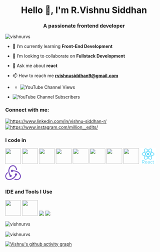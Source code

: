 <h1 align="center">Hello 👋, I'm R.Vishnu Siddhan</h1>
<h3 align="center">A passionate frontend developer</h3>

<p align="left"> <img src="https://komarev.com/ghpvc/?username=vishnurvs&label=Profile%20views&color=0e75b6&style=flat" alt="vishnurvs" /> </p>

- 🌱 I’m currently learning **Front-End Development**

- 👯 I’m looking to collaborate on **Fullstack Development**

- 💬 Ask me about **react**

- 📫 How to reach me **rvishnusiddhan9@gmail.com**

- - ![YouTube Channel Views](https://img.shields.io/youtube/channel/views/UCF2l3B_xHsAW3XB1fGBdBzA)
- ![YouTube Channel Subscribers](https://img.shields.io/youtube/channel/subscribers/UCF2l3B_xHsAW3XB1fGBdBzA)

<h3 align="left">Connect with me:</h3>
<p align="left">
<a href="https://linkedin.com/in/https://www.linkedin.com/in/vishnu-siddhan-r/" target="blank"><img align="center" src="https://raw.githubusercontent.com/rahuldkjain/github-profile-readme-generator/master/src/images/icons/Social/linked-in-alt.svg" alt="https://www.linkedin.com/in/vishnu-siddhan-r/" height="30" width="40" /></a>
<a href="https://instagram.com/https://www.instagram.com/million__edits/" target="blank"><img align="center" src="https://raw.githubusercontent.com/rahuldkjain/github-profile-readme-generator/master/src/images/icons/Social/instagram.svg" alt="https://www.instagram.com/million__edits/" height="30" width="40" /></a>
</p>


### I code in
<img height="50" width="50" src="https://img.icons8.com/color/48/000000/c-programming.png" />   <img height="50" width="50" src="https://img.icons8.com/color/48/000000/html-5.png" /> <img height="50" width="50" src="https://img.icons8.com/color/48/000000/css3.png" /> <img height="50" width="50" src="https://img.icons8.com/color/48/000000/sass.png"/> <img height="50" width="50" src="https://img.icons8.com/color/48/000000/bootstrap.png" />
<img height="50" width="50" src="https://img.icons8.com/color/48/000000/javascript.png"/> <img height="50" width="50" src="https://img.icons8.com/color/48/000000/mysql-logo.png"/> <img height="50" width="50" src="https://img.icons8.com/color/48/000000/mongodb.png"/> <img src="https://raw.githubusercontent.com/devicons/devicon/master/icons/react/react-original-wordmark.svg" alt="react" height="50" width="50"/> <img src="https://raw.githubusercontent.com/devicons/devicon/master/icons/redux/redux-original.svg" alt="redux" width="50" height="50"/>

### IDE and Tools I Use
<img height="50" width="50" src="https://img.icons8.com/color/48/000000/visual-studio-code-2019.png"/> <img height="50" width="50" src="https://img.icons8.com/color/50/000000/git.png"/>  <img height="50" src="https://img.shields.io/badge/Netlify-00C7B7?style=for-the-badge&logo=netlify&logoColor=white"/> <img height="50" src="https://img.shields.io/badge/Vercel%20-black?style=for-the-badge&logo=vercel%20XD&logoColor=white"/>



<p><img align="center" src="https://github-readme-stats.vercel.app/api/top-langs?username=vishnurvs&show_icons=true&locale=en&layout=compact" alt="vishnurvs" /></p>


<p><img align="center" src="https://github-readme-streak-stats.herokuapp.com/?user=vishnurvs&" alt="vishnurvs" /></p>


[![Vishnu's github activity graph](https://github-readme-activity-graph.vercel.app/graph?username=vishnurvs&bg_color=000000&color=ffffff&line=51f565&point=ffffff&area=true&hide_border=true)](https://github.com/ashutosh00710/github-readme-activity-graph)
